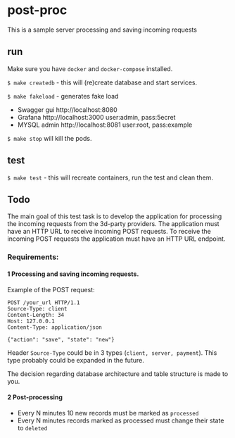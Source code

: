 # post-proc
This is a sample server processing and saving incoming requests


## run
Make sure you have `docker` and `docker-compose` installed.

`$ make createdb`  - this will (re)create database and start services.
 
`$ make fakeload` - generates fake load

- Swagger gui http://localhost:8080
- Grafana http://localhost:3000 user:admin, pass:5ecret
- MYSQL admin http://localhost:8081 user:root, pass:example
 
`$ make stop` will kill the pods.


## test
`$ make test` - this will recreate containers, run the test and clean them.


## Todo
The main goal of this test task is to develop the application for processing the incoming requests from the 3d-party providers.
The application must have an HTTP URL to receive incoming POST requests.
To receive the incoming POST requests the application must have an HTTP URL endpoint. 

### Requirements:
#### 1 Processing and saving incoming requests.

Example of the POST request: 
```
POST /your_url HTTP/1.1
Source-Type: client
Content-Length: 34
Host: 127.0.0.1
Content-Type: application/json

{"action": "save", "state": "new"}
```

Header `Source-Type` could be in 3 types (`client, server, payment`). This type probably could be expanded in the future.

The decision regarding database architecture and table structure is made to you. 

#### 2 Post-processing

- Every N minutes 10 new records must be marked as `processed`
- Every N minutes records marked as processed must change their state to `deleted` 
